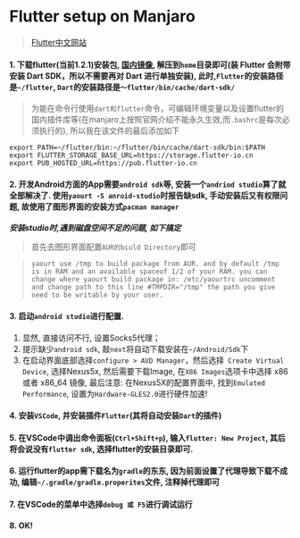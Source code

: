 # Flutter setup on Manjaro
> [Flutter中文网站](https://storage.flutter-io.cn/flutter_infra/releases/stable/linux/flutter_linux_v1.2.1-stable.tar.xz)
#### 1. 下载flutter(当前1.2.1)安装包, [国内镜像](https://storage.flutter-io.cn/flutter_infra/releases/stable/linux/flutter_linux_v1.2.1-stable.tar.xz), 解压到`home`目录即可(装 Flutter 会附带安装 Dart SDK，所以不需要再对 Dart 进行单独安装), 此时,`Flutter`的安装路径是`~/flutter`, `Dart`的安装路径是`～flutter/bin/cache/dart-sdk/`
> 为能在命令行使用`dart和flutter`命令，可编辑环境变量以及设置flutter的国内插件库等(在manjaro上按照官网介绍不能永久生效,而`.bashrc`是每次必须执行的), 所以我在该文件的最后添加如下

```
export PATH=~/flutter/bin:~/flutter/bin/cache/dart-sdk/bin:$PATH
export FLUTTER_STORAGE_BASE_URL=https://storage.flutter-io.cn
export PUB_HOSTED_URL=https://pub.flutter-io.cn
```
#### 2. 开发Android方面的App需要`android sdk`等, 安装一个`andriod studio`算了就全部解决了. 使用`yaourt -S anroid-studio`时报告缺sdk, 手动安装后又有权限问题, 故使用了图形界面的安装方式`pacman manager`
   
   ***安装studio时,遇到磁盘空间不足的问题, 如下搞定***
   >首先去图形界面配置`AUR的biuld Directory`即可

   >```yaourt use /tmp to build package from AUR. and by default /tmp is in RAM and an available spaceof 1/2 of your RAM. you can change where yaourt build package in: /etc/yaourtrc uncomment and change path to this line #TMPDIR="/tmp" the path you give need to be writable by your user.```
#### 3. 启动`android studio`进行配置. 
   1. 显然, 直接访问不行, 设置Socks5代理；
   2. 提示缺少`android sdk`, 敲`next`将自动下载安装在`~/Android/Sdk`下
   3. 在启动界面底部选择`configure > AVD Manager`，然后选择` Create Virtual Device`, 选择Nexus5x, 然后需要下载Image, 在`X86 Images`选项卡中选择 x86 或者 x86_64 镜像, 最后注意: 在Nexus5X的配置界面中, 找到`Emulated Performance`, 设置为`Hardware-GLES2.0`进行硬件加速!
#### 4. 安装`VSCode`, 并安装插件`Flutter`(其将自动安装`Dart`的插件)
#### 5. 在VSCode中调出命令面板(`Ctrl+Shift+p`), 输入`flutter: New Project`, 其后将会说没有`flutter sdk`, 选择flutter的安装目录即可.
#### 6. 运行flutter的app需下载名为`gradle`的东东, 因为前面设置了代理导致下载不成功, 编辑`~/.gradle/gradle.properites`文件, 注释掉代理即可
#### 7. 在VSCode的菜单中选择`debug 或 F5`进行调试运行
#### 8. OK!
